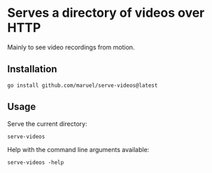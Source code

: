 # Serves a directory of videos over HTTP

Mainly to see video recordings from motion.

## Installation

    go install github.com/maruel/serve-videos@latest


## Usage

Serve the current directory:

    serve-videos

Help with the command line arguments available:

    serve-videos -help
